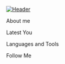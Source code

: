 [![Header](https://github.com/hikarin8/hikarin8/blob/main/accets/208440%20(1).gif)](https://vk.com/hikarin.none)

About me

Latest You

Languages and Tools

Follow Me